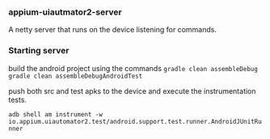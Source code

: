### appium-uiautmator2-server

A netty server that runs on the device listening for commands.

### Starting server
build the android project using the commands 
`gradle clean assembleDebug`
`gradle clean assembleDebugAndroidTest`

push both src and test apks to the device and execute the instrumentation tests.

`adb shell am instrument -w io.appium.uiautomator2.test/android.support.test.runner.AndroidJUnitRunner`

